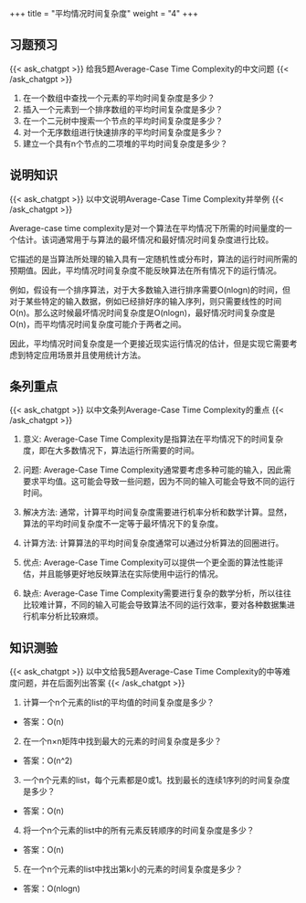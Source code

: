 +++
title = "平均情况时间复杂度"
weight = "4"
+++
## 习题预习
{{< ask_chatgpt >}}
给我5题Average-Case Time Complexity的中文问题
{{< /ask_chatgpt >}}



1. 在一个数组中查找一个元素的平均时间复杂度是多少？
2. 插入一个元素到一个排序数组的平均时间复杂度是多少？
3. 在一个二元树中搜索一个节点的平均时间复杂度是多少？
4. 对一个无序数组进行快速排序的平均时间复杂度是多少？
5. 建立一个具有n个节点的二项堆的平均时间复杂度是多少？   

## 说明知识
{{< ask_chatgpt >}}
以中文说明Average-Case Time Complexity并举例
{{< /ask_chatgpt >}}



Average-case time complexity是对一个算法在平均情况下所需的时间量度的一个估计。该词通常用于与算法的最坏情况和最好情况时间复杂度进行比较。

它描述的是当算法所处理的输入具有一定随机性或分布时，算法的运行时间所需的预期值。因此，平均情况时间复杂度不能反映算法在所有情况下的运行情况。

例如，假设有一个排序算法，对于大多数输入进行排序需要O(nlogn)的时间，但对于某些特定的输入数据，例如已经排好序的输入序列，则只需要线性的时间O(n)。那么这时候最坏情况时间复杂度是O(nlogn)，最好情况时间复杂度是O(n)，而平均情况时间复杂度可能介于两者之间。

因此，平均情况时间复杂度是一个更接近现实运行情况的估计，但是实现它需要考虑到特定应用场景并且使用统计方法。   

## 条列重点
{{< ask_chatgpt >}}
以中文条列Average-Case Time Complexity的重点
{{< /ask_chatgpt >}}



1. 意义: Average-Case Time Complexity是指算法在平均情况下的时间复杂度，即在大多数情况下，算法运行所需要的时间。

2. 问题: Average-Case Time Complexity通常要考虑多种可能的输入，因此需要求平均值。这可能会导致一些问题，因为不同的输入可能会导致不同的运行时间。

3. 解决方法: 通常，计算平均时间复杂度需要进行机率分析和数学计算。显然，算法的平均时间复杂度不一定等于最坏情况下的复杂度。

4. 计算方法: 计算算法的平均时间复杂度通常可以通过分析算法的回圈进行。

5. 优点: Average-Case Time Complexity可以提供一个更全面的算法性能评估，并且能够更好地反映算法在实际使用中运行的情况。

6. 缺点: Average-Case Time Complexity需要进行复杂的数学分析，所以往往比较难计算，不同的输入可能会导致算法不同的运行效率，要对各种数据集进行机率分析比较麻烦。   

## 知识测验
{{< ask_chatgpt >}}
以中文给我5题Average-Case Time Complexity的中等难度问题，并在后面列出答案
{{< /ask_chatgpt >}}



1. 计算一个n个元素的list的平均值的时间复杂度是多少？
- 答案：O(n)

2. 在一个n×n矩阵中找到最大的元素的时间复杂度是多少？
- 答案：O(n^2)

3. 一个n个元素的list，每个元素都是0或1。找到最长的连续1序列的时间复杂度是多少？
- 答案：O(n)

4. 将一个n个元素的list中的所有元素反转顺序的时间复杂度是多少？
- 答案：O(n)

5. 在一个n个元素的list中找出第k小的元素的时间复杂度是多少？
- 答案：O(nlogn)   

